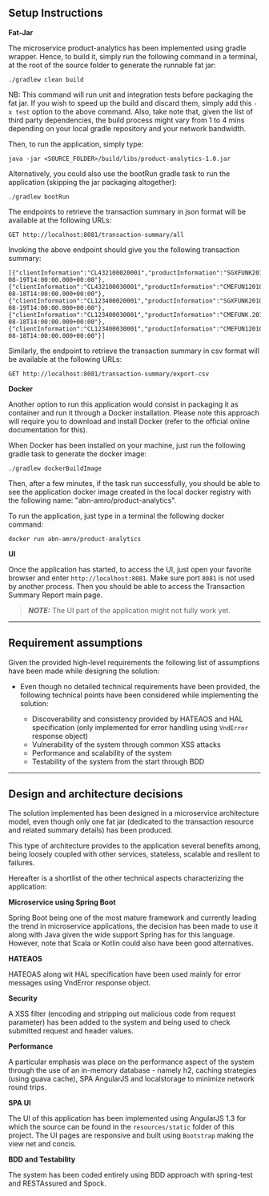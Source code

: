 Setup Instructions
--

**Fat-Jar**

The microservice product-analytics has been implemented using gradle wrapper. Hence, to build it, simply run the following command
in a terminal, at the root of the source folder to generate the runnable fat jar:

```
./gradlew clean build
```

NB: This command will run unit and integration tests before packaging
the fat jar. If you wish to speed up the build and discard them,
simply add this `-x test` option to the above command. Also, take note that,
given the list of third party dependencies, the build process might vary from
1 to 4 mins depending on your local gradle repository and your network bandwidth.

Then, to run the application, simply type:

```
java -jar <SOURCE_FOLDER>/build/libs/product-analytics-1.0.jar
```

Alternatively, you could also use the bootRun gradle task to run the application (skipping the jar packaging altogether):

```
./gradlew bootRun
```

The endpoints to retrieve the transaction summary in json format will be available at the following URLs:

```
GET http://localhost:8081/transaction-summary/all
```

Invoking the above endpoint should give you the following transaction summary:
```
[{"clientInformation":"CL432100020001","productInformation":"SGXFUNK20100910","totalTransactionAmount":46.0,"date":"2010-08-19T14:00:00.000+00:00"},{"clientInformation":"CL432100030001","productInformation":"CMEFUN120100910","totalTransactionAmount":-79.0,"date":"2010-08-18T14:00:00.000+00:00"},{"clientInformation":"CL123400020001","productInformation":"SGXFUNK20100910","totalTransactionAmount":-52.0,"date":"2010-08-19T14:00:00.000+00:00"},{"clientInformation":"CL123400030001","productInformation":"CMEFUNK.20100910","totalTransactionAmount":-215.0,"date":"2010-08-18T14:00:00.000+00:00"},{"clientInformation":"CL123400030001","productInformation":"CMEFUN120100910","totalTransactionAmount":285.0,"date":"2010-08-18T14:00:00.000+00:00"}]
```

Similarly, the endpoint to retrieve the transaction summary in csv format will be available at the following URLs:

```
GET http://localhost:8081/transaction-summary/export-csv
```

**Docker**


Another option to run this application would consist in packaging it as container
and run it through a Docker installation. Please note this approach will require you
to download and install Docker (refer to the official online documentation for this).

When Docker has been installed on your machine, just run the following gradle task
to generate the docker image:

```
./gradlew dockerBuildImage
```

Then, after a few minutes, if the task run successfully, you should be able to see the application docker image
created in the local docker registry with the following name: "abn-amro/product-analytics".

To run the application, just type in a terminal the following docker command:

```
docker run abn-amro/product-analytics
```


**UI**

Once the application has started, to access the UI, just open your favorite browser and enter `http://localhost:8081`. Make sure port `8081`
is not used by another process. Then you should be able to access the Transaction Summary Report main page.
> **_NOTE:_**  The UI part of the application might not fully work yet.

***


Requirement assumptions
--

Given the provided high-level requirements the following list of assumptions have been made while designing the solution:

- Even though no detailed technical requirements have been provided, the following technical points have been
considered while implementing the solution:

    - Discoverability and consistency provided by HATEAOS and HAL specification
    (only implemented for error handling using `VndError` response object)
    - Vulnerability of the system through common XSS attacks
    - Performance and scalability of the system
    - Testability of the system from the start through BDD

***

Design and architecture decisions
--

The solution implemented has been designed in a microservice architecture model,
even though only one fat jar (dedicated to the transaction resource and related summary details) has been produced.

This type of architecture provides to the application several benefits among, being loosely coupled
with other services, stateless, scalable and resilent to failures.

Hereafter is a shortlist of the other technical aspects characterizing the application:

**Microservice using Spring Boot**

Spring Boot being one of the most mature framework and currently leading the trend in microservice applications,
the decision has been made to use it along with Java given the wide support Spring has for this language.
However, note that Scala or Kotlin could also have been good alternatives.

**HATEAOS**

HATEOAS along wit HAL specification have been used mainly for error messages using VndError response object.

**Security**

A XSS filter (encoding and stripping out malicious code from request parameter) has been added to the system
and being used to check submitted request and header values.

**Performance**

A particular emphasis was place on the performance aspect of the system through
the use of an in-memory database - namely h2, caching strategies (using guava cache), SPA AngularJS and localstorage
to minimize network round trips.

**SPA UI**

The UI of this application has been implemented using AngularJS 1.3 for which
the source can be found in the `resources/static` folder of this project. The UI
pages are responsive and built using `Bootstrap` making the view net and concis.

**BDD and Testability**

The system has been coded entirely using BDD approach with spring-test and RESTAssured and Spock.
